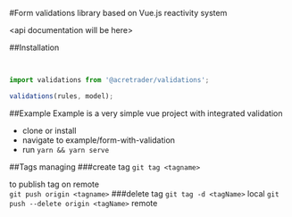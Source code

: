 #Form validations library based on Vue.js reactivity system


\<api documentation will be here>

##Installation
```bash
 
```
```javascript
import validations from '@acretrader/validations';

validations(rules, model);
```



##Example
Example is a very simple vue project with integrated validation

- clone or install
- navigate to example/form-with-validation
- run `yarn && yarn serve`


##Tags managing
###create tag
`git tag <tagname>` 

to publish tag on remote  
`git push origin <tagname>`
###delete tag
`git tag -d <tagName>` local
`git push --delete origin <tagName>` remote 
